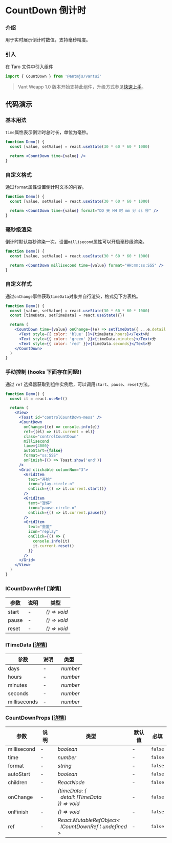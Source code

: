 # CountDown 倒计时

### 介绍

用于实时展示倒计时数值，支持毫秒精度。

### 引入

在 Taro 文件中引入组件

```js
import { CountDown } from '@antmjs/vantui'
```

> Vant Weapp 1.0 版本开始支持此组件，升级方式参见[快速上手](#/quickstart)。

## 代码演示

### 基本用法

`time`属性表示倒计时总时长，单位为毫秒。

```jsx
function Demo() {
  const [value, setValue] = react.useState(30 * 60 * 60 * 1000)

  return <CountDown time={value} />
}
```

### 自定义格式

通过`format`属性设置倒计时文本的内容。

```jsx
function Demo() {
  const [value, setValue] = react.useState(30 * 60 * 60 * 1000)

  return <CountDown time={value} format="DD 天 HH 时 mm 分 ss 秒" />
}
```

### 毫秒级渲染

倒计时默认每秒渲染一次，设置`millisecond`属性可以开启毫秒级渲染。

```jsx
function Demo() {
  const [value, setValue] = react.useState(30 * 60 * 60 * 1000)

  return <CountDown millisecond time={value} format="HH:mm:ss:SSS" />
}
```

### 自定义样式

通过`onChange`事件获取`timeData`对象并自行渲染，格式见下方表格。

```jsx
function Demo() {
  const [value, setValue] = react.useState(30 * 60 * 60 * 1000)
  const [timeData, setTimeData] = react.useState({})

  return (
    <CountDown time={value} onChange={(e) => setTimeData({ ...e.detail })}>
      <Text style={{ color: 'blue' }}>{timeData.hours}</Text>时
      <Text style={{ color: 'green' }}>{timeData.minutes}</Text>分
      <Text style={{ color: 'red' }}>{timeData.seconds}</Text>秒
    </CountDown>
  )
}
```

### 手动控制 (hooks 下面存在问题!)

通过 `ref` 选择器获取到组件实例后，可以调用`start`、`pause`、`reset`方法。

```jsx
function Demo() {
  const it = react.useRef()

  return (
    <View>
      <Toast id="controlCountDown-mess" />
      <CountDown
        onChange={(e) => console.info(e)}
        ref={(el) => (it.current = el)}
        class="controlCountDown"
        millisecond
        time={4000}
        autoStart={false}
        format="ss:SSS"
        onFinish={() => Toast.show('end')}
      />
      <Grid clickable columnNum="3">
        <GridItem
          text="开始"
          icon="play-circle-o"
          onClick={() => it.current.start()}
        />
        <GridItem
          text="暂停"
          icon="pause-circle-o"
          onClick={() => it.current.pause()}
        />
        <GridItem
          text="重置"
          icon="replay"
          onClick={() => {
            console.info(it)
            it.current.reset()
          }}
        />
      </Grid>
    </View>
  )
}
```
### ICountDownRef [[详情]](https://github.com/AntmJS/vantui/tree/main/packages/vantui/types/count-down.d.ts)   

| 参数 | 说明 | 类型 |
| --- | --- | --- |
| start | - | _&nbsp;&nbsp;()&nbsp;=>&nbsp;void<br/>_ |
| pause | - | _&nbsp;&nbsp;()&nbsp;=>&nbsp;void<br/>_ |
| reset | - | _&nbsp;&nbsp;()&nbsp;=>&nbsp;void<br/>_ |

### ITimeData [[详情]](https://github.com/AntmJS/vantui/tree/main/packages/vantui/types/count-down.d.ts)   

| 参数 | 说明 | 类型 |
| --- | --- | --- |
| days | - | _&nbsp;&nbsp;number<br/>_ |
| hours | - | _&nbsp;&nbsp;number<br/>_ |
| minutes | - | _&nbsp;&nbsp;number<br/>_ |
| seconds | - | _&nbsp;&nbsp;number<br/>_ |
| milliseconds | - | _&nbsp;&nbsp;number<br/>_ |

### CountDownProps [[详情]](https://github.com/AntmJS/vantui/tree/main/packages/vantui/types/count-down.d.ts)   

| 参数 | 说明 | 类型 | 默认值 | 必填 |
| --- | --- | --- | --- | --- |
| millisecond | - | _&nbsp;&nbsp;boolean<br/>_ | - | `false` |
| time | - | _&nbsp;&nbsp;number<br/>_ | - | `false` |
| format | - | _&nbsp;&nbsp;string<br/>_ | - | `false` |
| autoStart | - | _&nbsp;&nbsp;boolean<br/>_ | - | `false` |
| children | - | _&nbsp;&nbsp;ReactNode<br/>_ | - | `false` |
| onChange | - | _&nbsp;&nbsp;(timeData:&nbsp;{<br/>&nbsp;&nbsp;&nbsp;&nbsp;detail:&nbsp;ITimeData<br/>&nbsp;&nbsp;})&nbsp;=>&nbsp;void<br/>_ | - | `false` |
| onFinish | - | _&nbsp;&nbsp;()&nbsp;=>&nbsp;void<br/>_ | - | `false` |
| ref | - | _&nbsp;&nbsp;React.MutableRefObject<<br/>&nbsp;&nbsp;&nbsp;&nbsp;ICountDownRef&nbsp;&brvbar;&nbsp;undefined<br/>&nbsp;&nbsp;><br/>_ | - | `false` |

